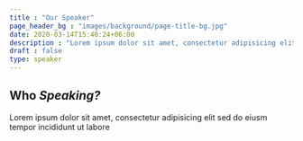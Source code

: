 ```yaml
---
title : "Our Speaker"
page_header_bg : "images/background/page-title-bg.jpg"
date: 2020-03-14T15:40:24+06:00
description : "Lorem ipsum dolor sit amet, consectetur adipisicing elit. Maiores, velit."
draft : false
type: speaker
---
```


## Who _Speaking?_
Lorem ipsum dolor sit amet, consectetur adipisicing elit sed do eiusm tempor incididunt ut labore
